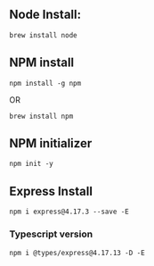 ## Node Install:
 ```
 brew install node
 ```

 ## NPM install
 ```
 npm install -g npm
 ```
 OR
 ```
 brew install npm
 ```

 ## NPM initializer
 ```
 npm init -y
 ```

 ## Express Install
 ```
 npm i express@4.17.3 --save -E
 ```

 ### Typescript version
 ```
 npm i @types/express@4.17.13 -D -E
 ```